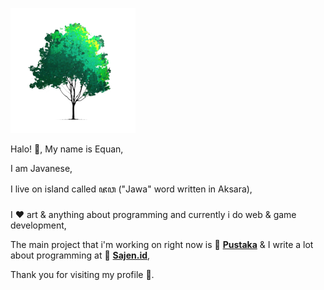 
![phon](https://raw.githubusercontent.com/junwatu/junwatu/master/sajenid-tree.png)

Halo! 👋, My name is Equan,

I am Javanese,

I live on island called ꦗꦮ ("Jawa" word written in Aksara),

I ♥ art & anything about programming and currently i do web & game development,

The main project that i'm working on right now is 🚀 [**Pustaka**](https://kalenderjawa.dev) & I write a lot about programming at 🚀 [**Sajen.id**](https://sajen.id),

Thank you for visiting my profile 🍻.
